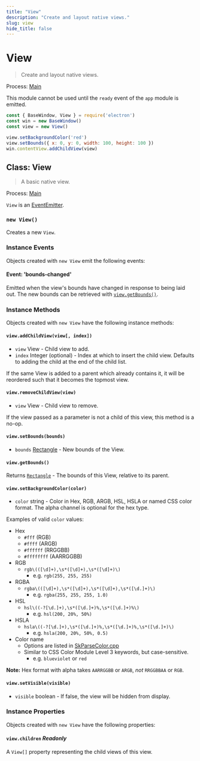 ```yaml
---
title: "View"
description: "Create and layout native views."
slug: view
hide_title: false
---
```


# View

> Create and layout native views.

Process: [Main](latest/glossary.md#main-process)

This module cannot be used until the `ready` event of the `app`
module is emitted.

```js
const { BaseWindow, View } = require('electron')
const win = new BaseWindow()
const view = new View()

view.setBackgroundColor('red')
view.setBounds({ x: 0, y: 0, width: 100, height: 100 })
win.contentView.addChildView(view)
```

## Class: View

> A basic native view.

Process: [Main](latest/glossary.md#main-process)

`View` is an [EventEmitter][event-emitter].

### `new View()`

Creates a new `View`.

### Instance Events

Objects created with `new View` emit the following events:

#### Event: 'bounds-changed'

Emitted when the view's bounds have changed in response to being laid out. The
new bounds can be retrieved with [`view.getBounds()`](#viewgetbounds).

### Instance Methods

Objects created with `new View` have the following instance methods:

#### `view.addChildView(view[, index])`

* `view` View - Child view to add.
* `index` Integer (optional) - Index at which to insert the child view.
  Defaults to adding the child at the end of the child list.

If the same View is added to a parent which already contains it, it will be reordered such that
it becomes the topmost view.

#### `view.removeChildView(view)`

* `view` View - Child view to remove.

If the view passed as a parameter is not a child of this view, this method is a no-op.

#### `view.setBounds(bounds)`

* `bounds` [Rectangle](latest/api/structures/rectangle.md) - New bounds of the View.

#### `view.getBounds()`

Returns [`Rectangle`](latest/api/structures/rectangle.md) - The bounds of this View, relative to its parent.

#### `view.setBackgroundColor(color)`

* `color` string - Color in Hex, RGB, ARGB, HSL, HSLA or named CSS color format. The alpha channel is
  optional for the hex type.

Examples of valid `color` values:

* Hex
  * `#fff` (RGB)
  * `#ffff` (ARGB)
  * `#ffffff` (RRGGBB)
  * `#ffffffff` (AARRGGBB)
* RGB
  * `rgb\(([\d]+),\s*([\d]+),\s*([\d]+)\)`
    * e.g. `rgb(255, 255, 255)`
* RGBA
  * `rgba\(([\d]+),\s*([\d]+),\s*([\d]+),\s*([\d.]+)\)`
    * e.g. `rgba(255, 255, 255, 1.0)`
* HSL
  * `hsl\((-?[\d.]+),\s*([\d.]+)%,\s*([\d.]+)%\)`
    * e.g. `hsl(200, 20%, 50%)`
* HSLA
  * `hsla\((-?[\d.]+),\s*([\d.]+)%,\s*([\d.]+)%,\s*([\d.]+)\)`
    * e.g. `hsla(200, 20%, 50%, 0.5)`
* Color name
  * Options are listed in [SkParseColor.cpp](https://source.chromium.org/chromium/chromium/src/+/main:third_party/skia/src/utils/SkParseColor.cpp;l=11-152;drc=eea4bf52cb0d55e2a39c828b017c80a5ee054148)
  * Similar to CSS Color Module Level 3 keywords, but case-sensitive.
    * e.g. `blueviolet` or `red`

**Note:** Hex format with alpha takes `AARRGGBB` or `ARGB`, _not_ `RRGGBBAA` or `RGB`.

#### `view.setVisible(visible)`

* `visible` boolean - If false, the view will be hidden from display.

### Instance Properties

Objects created with `new View` have the following properties:

#### `view.children` _Readonly_

A `View[]` property representing the child views of this view.

[event-emitter]: https://nodejs.org/api/events.html#events_class_eventemitter
